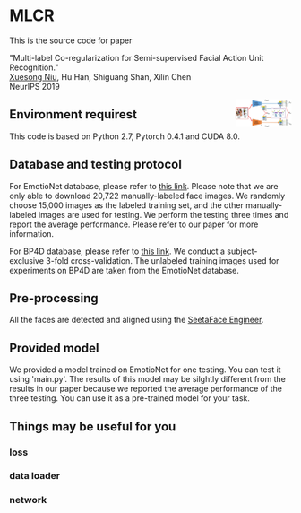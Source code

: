 # MLCR

This is the source code for paper 

"Multi-label Co-regularization for Semi-supervised Facial Action Unit Recognition." </br>
[Xuesong Niu](https://nxsedson.github.io/), Hu Han, Shiguang Shan, Xilin Chen </br>
NeurIPS 2019 </br>

<img src="./img/pipeline.JPG" width = "100" height = "50" div align=right />

## Environment requirest

This code is based on Python 2.7, Pytorch 0.4.1 and CUDA 8.0.

## Database and testing protocol
For EmotioNet database, please refer to [this link](http://cbcsl.ece.ohio-state.edu/dbform_emotionet.html). Please note that we are only able to download 20,722 manually-labeled face images. We randomly choose 15,000 images as the labeled training set, and the other manually-labeled images are used for testing. We perform the testing three times and report the average performance. Please refer to our paper for more information.

For BP4D database, please refer to [this link](http://www.cs.binghamton.edu/~lijun/Research/3DFE/3DFE_Analysis.html). We conduct a subject-exclusive 3-fold cross-validation. The unlabeled training images used for experiments on BP4D are taken from the EmotioNet database.

## Pre-processing 

All the faces are detected and aligned using the [SeetaFace Engineer](https://github.com/seetaface/SeetaFaceEngine).

## Provided model

We provided a model trained on EmotioNet for one testing. You can test it using 'main.py'. The results of this model may be silghtly different from the results in our paper because we reported the average performance of the three testing. You can use it as a pre-trained  model for your task.

## Things may be useful for you
### loss 
### data loader
### network




